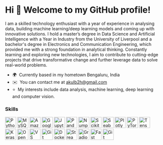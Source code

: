 Hi 👋 Welcome to my GitHub profile!
===================================

I am a skilled technology enthusiast with a year of experience in analysing data, building machine learning/deep learning models and coming up with innovative solutions. I hold a master’s degree in Data Science and Artificial Intelligence with a Year in Industry from the University of Liverpool and a bachelor's degree in Electronics and Communication Engineering, which provided me with a strong foundation in analytical thinking. Constantly learning and exploring new technologies, I aim to contribute to cutting-edge projects that drive transformative change and further leverage data to solve real-world problems.

*   🌍  Currently based in my hometown Bengaluru, India
*   ✉️  You can contact me at [akulb2h@gmail.com](mailto:akulb2h@gmail.com)
*   ⭐  My interests include data analysis, machine learning, deep learning and computer vision. 
  
  ### Skills 
<p align="left">
<a href="https://www.python.org/" target="_blank" rel="noreferrer"><img src="https://raw.githubusercontent.com/danielcranney/readme-generator/main/public/icons/skills/python-colored.svg" width="36" height="36" alt="Python" /></a>
<a href="https://www.mysql.com/" target="_blank" rel="noreferrer"><img src="https://raw.githubusercontent.com/danielcranney/readme-generator/main/public/icons/skills/mysql-colored.svg" width="36" height="36" alt="MySQL" /></a>
<a href="https://aws.amazon.com" target="_blank" rel="noreferrer"><img src="https://raw.githubusercontent.com/danielcranney/readme-generator/main/public/icons/skills/aws-colored.svg" width="36" height="36" alt="Amazon Web Services" /></a>
<a href="https://cloud.google.com/" target="_blank" rel="noreferrer"><img src="https://raw.githubusercontent.com/danielcranney/readme-generator/main/public/icons/skills/googlecloud-colored.svg" width="36" height="36" alt="Google Cloud" /></a>
<a href="https://jupyter.org/" target="_blank" rel="noreferrer"><img src="https://upload.wikimedia.org/wikipedia/commons/3/38/Jupyter_logo.svg" width="36" height="36" alt="Jupyter" /></a>
<a href="https://pandas.pydata.org/" target="_blank" rel="noreferrer"><img src="https://cdn.worldvectorlogo.com/logos/pandas.svg" width="36" height="36" alt="Pandas" /></a>
<a href="https://numpy.org/" target="_blank" rel="noreferrer"><img src="https://cdn.worldvectorlogo.com/logos/numpy-1.svg" width="36" height="36" alt="Numpy" /></a>
<a href="https://www.scikit-learn.org/" target="_blank" rel="noreferrer"><img src="https://upload.wikimedia.org/wikipedia/commons/0/05/Scikit_learn_logo_small.svg" width="36" height="36" alt="ScikitLearn" /></a>
<a href="https://seaborn.pydata.org/" target="_blank" rel="noreferrer"><img src="https://cdn.worldvectorlogo.com/logos/seaborn-1.svg" width="36" height="36" alt="Seaborn" /></a>
<a href="https://plotly.com/" target="_blank" rel="noreferrer"><img src="https://icon.icepanel.io/Technology/svg/Ploty.svg" width="36" height="36" alt="Plotly" /></a>
<a href="https://pytorch.org/" target="_blank" rel="noreferrer"><img src="https://raw.githubusercontent.com/danielcranney/readme-generator/main/public/icons/skills/pytorch-colored.svg" width="36" height="36" alt="PyTorch" /></a>
<a href="https://www.tensorflow.org/" target="_blank" rel="noreferrer"><img src="https://raw.githubusercontent.com/danielcranney/readme-generator/main/public/icons/skills/tensorflow-colored.svg" width="36" height="36" alt="TensorFlow" /></a>
<a href="https://keras.io/" target="_blank" rel="noreferrer"><img src="https://upload.wikimedia.org/wikipedia/commons/a/ae/Keras_logo.svg" width="36" height="36" alt="Keras" /></a>
<a href="https://opencv.org/" target="_blank" rel="noreferrer"><img src="https://upload.wikimedia.org/wikipedia/commons/3/32/OpenCV_Logo_with_text_svg_version.svg" width="36" height="36" alt="OpenCV" /></a>
<a href="https://code.visualstudio.com/" target="_blank" rel="noreferrer"><img src="https://upload.wikimedia.org/wikipedia/commons/9/9a/Visual_Studio_Code_1.35_icon.svg" width="36" height="36" alt="VS Code" /></a>
<a href="https://git-scm.com/" target="_blank" rel="noreferrer"><img src="https://raw.githubusercontent.com/danielcranney/readme-generator/main/public/icons/skills/git-colored.svg" width="36" height="36" alt="Git" /></a>  
<a href="https://www.docker.com/" target="_blank" rel="noreferrer"><img src="https://raw.githubusercontent.com/danielcranney/readme-generator/main/public/icons/skills/docker-colored.svg" width="36" height="36" alt="Docker" /></a>  
<a href="https://streamlit.io/" target="_blank" rel="noreferrer"><img src="https://streamlit.io/images/brand/streamlit-mark-color.svg" width="36" height="36" alt="Streamlit" /></a>
<a href="https://www.gradio.app/" target="_blank" rel="noreferrer"><img src="https://github.com/gilbarbara/logos/blob/main/logos/gradio-icon.svg" width="36" height="36" alt="Gradio" /></a>
<a href="https://fastapi.tiangolo.com/" target="_blank" rel="noreferrer"><img src="https://raw.githubusercontent.com/danielcranney/readme-generator/main/public/icons/skills/fastapi-colored.svg" width="36" height="36" alt="Fast API" /></a>  
<a href="https://huggingface.co/" target="_blank" rel="noreferrer"><img src="https://cdn-lfs.hf.co/repos/96/a2/96a2c8468c1546e660ac2609e49404b8588fcf5a748761fa72c154b2836b4c83/942cad1ccda905ac5a659dfd2d78b344fccfb84a8a3ac3721e08f488205638a0?response-content-disposition=inline%3B+filename*%3DUTF-8%27%27hf-logo.svg%3B+filename%3D%22hf-logo.svg%22%3B&response-content-type=image%2Fsvg%2Bxml&Expires=1736588902&Policy=eyJTdGF0ZW1lbnQiOlt7IkNvbmRpdGlvbiI6eyJEYXRlTGVzc1RoYW4iOnsiQVdTOkVwb2NoVGltZSI6MTczNjU4ODkwMn19LCJSZXNvdXJjZSI6Imh0dHBzOi8vY2RuLWxmcy5oZi5jby9yZXBvcy85Ni9hMi85NmEyYzg0NjhjMTU0NmU2NjBhYzI2MDllNDk0MDRiODU4OGZjZjVhNzQ4NzYxZmE3MmMxNTRiMjgzNmI0YzgzLzk0MmNhZDFjY2RhOTA1YWM1YTY1OWRmZDJkNzhiMzQ0ZmNjZmI4NGE4YTNhYzM3MjFlMDhmNDg4MjA1NjM4YTA%7EcmVzcG9uc2UtY29udGVudC1kaXNwb3NpdGlvbj0qJnJlc3BvbnNlLWNvbnRlbnQtdHlwZT0qIn1dfQ__&Signature=hBxeHzU11qOlS5Wj4jSg%7E4pfUEPiHzMlkWZMg6rekYz584I77Z0KRVdPUpZc1a3gkBQ0npbbD4Mkidezd1Rg2sp0bIZhSAbuItfyP-zLTHKoZhmIU4rxSuxMfuBnDNWgdL-j9XeQYhAKD6tZ6jDfmANZwEFDq8gebO3hG6FfkkoLRcWG7hEs%7EpODbgP8q%7EW0SCQKAGPl9kaCh5XvrqpmG2-zz2bRwmr6CUAOPKyEvpW-eziwubn2JhEeWc5M5e1HDbEbTLpubIqIXda5rdksDpS4ckFlvLZHK9Mui6k0jJQnztXdYSfKDdEc-8JNwYPuOz50HN87XL2z%7Exm145Trmw__&Key-Pair-Id=K3RPWS32NSSJCE" width="36" height="36" alt="Git" /></a>  
</p>
                    
